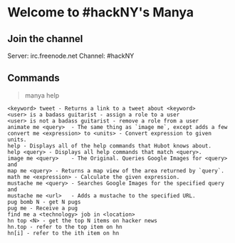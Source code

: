 # Welcome to #hackNY's Manya

## Join the channel
Server: irc.freenode.net
Channel: #hackNY

## Commands
> manya help

    <keyword> tweet - Returns a link to a tweet about <keyword> 
    <user> is a badass guitarist - assign a role to a user  
    <user> is not a badass guitarist - remove a role from a user  
    animate me <query>  - The same thing as `image me`, except adds a few 
    convert me <expression> to <units> - Convert expression to given units. 
    help - Displays all of the help commands that Hubot knows about.  
    help <query> - Displays all help commands that match <query>. 
    image me <query>    - The Original. Queries Google Images for <query> and 
    map me <query> - Returns a map view of the area returned by `query`.  
    math me <expression> - Calculate the given expression.  
    mustache me <query> - Searches Google Images for the specified query and  
    mustache me <url>   - Adds a mustache to the specified URL. 
    pug bomb N - get N pugs 
    pug me - Receive a pug
    find me a <technology> job in <location>
    hn top <N> - get the top N items on hacker news
    hn.top - refer to the top item on hn
    hn[i] - refer to the ith item on hn